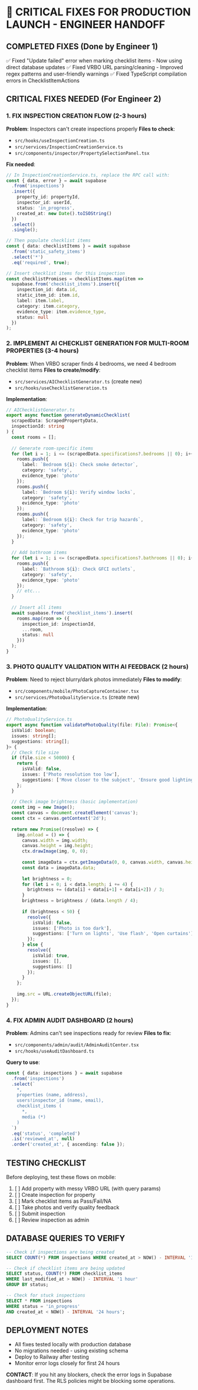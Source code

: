# 🚨 CRITICAL FIXES FOR PRODUCTION LAUNCH - ENGINEER HANDOFF

## **COMPLETED FIXES (Done by Engineer 1)**
✅ Fixed "Update failed" error when marking checklist items - Now using direct database updates
✅ Fixed VRBO URL parsing/cleaning - Improved regex patterns and user-friendly warnings
✅ Fixed TypeScript compilation errors in ChecklistItemActions

## **CRITICAL FIXES NEEDED (For Engineer 2)**

### **1. FIX INSPECTION CREATION FLOW (2-3 hours)**
**Problem**: Inspectors can't create inspections properly
**Files to check**:
- `src/hooks/useInspectionCreation.ts`
- `src/services/InspectionCreationService.ts`
- `src/components/inspector/PropertySelectionPanel.tsx`

**Fix needed**:
```typescript
// In InspectionCreationService.ts, replace the RPC call with:
const { data, error } = await supabase
  .from('inspections')
  .insert({
    property_id: propertyId,
    inspector_id: userId,
    status: 'in_progress',
    created_at: new Date().toISOString()
  })
  .select()
  .single();

// Then populate checklist items
const { data: checklistItems } = await supabase
  .from('static_safety_items')
  .select('*')
  .eq('required', true);

// Insert checklist items for this inspection
const checklistPromises = checklistItems.map(item => 
  supabase.from('checklist_items').insert({
    inspection_id: data.id,
    static_item_id: item.id,
    label: item.label,
    category: item.category,
    evidence_type: item.evidence_type,
    status: null
  })
);
```

### **2. IMPLEMENT AI CHECKLIST GENERATION FOR MULTI-ROOM PROPERTIES (3-4 hours)**
**Problem**: When VRBO scraper finds 4 bedrooms, we need 4 bedroom checklist items
**Files to create/modify**:
- `src/services/AIChecklistGenerator.ts` (create new)
- `src/hooks/useChecklistGeneration.ts`

**Implementation**:
```typescript
// AIChecklistGenerator.ts
export async function generateDynamicChecklist(
  scrapedData: ScrapedPropertyData,
  inspectionId: string
) {
  const rooms = [];
  
  // Generate room-specific items
  for (let i = 1; i <= (scrapedData.specifications?.bedrooms || 0); i++) {
    rooms.push({
      label: `Bedroom ${i}: Check smoke detector`,
      category: 'safety',
      evidence_type: 'photo'
    });
    rooms.push({
      label: `Bedroom ${i}: Verify window locks`,
      category: 'safety',
      evidence_type: 'photo'
    });
    rooms.push({
      label: `Bedroom ${i}: Check for trip hazards`,
      category: 'safety',
      evidence_type: 'photo'
    });
  }
  
  // Add bathroom items
  for (let i = 1; i <= (scrapedData.specifications?.bathrooms || 0); i++) {
    rooms.push({
      label: `Bathroom ${i}: Check GFCI outlets`,
      category: 'safety',
      evidence_type: 'photo'
    });
    // etc...
  }
  
  // Insert all items
  await supabase.from('checklist_items').insert(
    rooms.map(room => ({
      inspection_id: inspectionId,
      ...room,
      status: null
    }))
  );
}
```

### **3. PHOTO QUALITY VALIDATION WITH AI FEEDBACK (2 hours)**
**Problem**: Need to reject blurry/dark photos immediately
**Files to modify**:
- `src/components/mobile/PhotoCaptureContainer.tsx`
- `src/services/PhotoQualityService.ts` (create new)

**Implementation**:
```typescript
// PhotoQualityService.ts
export async function validatePhotoQuality(file: File): Promise<{
  isValid: boolean;
  issues: string[];
  suggestions: string[];
}> {
  // Check file size
  if (file.size < 50000) {
    return {
      isValid: false,
      issues: ['Photo resolution too low'],
      suggestions: ['Move closer to the subject', 'Ensure good lighting']
    };
  }
  
  // Check image brightness (basic implementation)
  const img = new Image();
  const canvas = document.createElement('canvas');
  const ctx = canvas.getContext('2d');
  
  return new Promise((resolve) => {
    img.onload = () => {
      canvas.width = img.width;
      canvas.height = img.height;
      ctx.drawImage(img, 0, 0);
      
      const imageData = ctx.getImageData(0, 0, canvas.width, canvas.height);
      const data = imageData.data;
      
      let brightness = 0;
      for (let i = 0; i < data.length; i += 4) {
        brightness += (data[i] + data[i+1] + data[i+2]) / 3;
      }
      brightness = brightness / (data.length / 4);
      
      if (brightness < 50) {
        resolve({
          isValid: false,
          issues: ['Photo is too dark'],
          suggestions: ['Turn on lights', 'Use flash', 'Open curtains']
        });
      } else {
        resolve({
          isValid: true,
          issues: [],
          suggestions: []
        });
      }
    };
    
    img.src = URL.createObjectURL(file);
  });
}
```

### **4. FIX ADMIN AUDIT DASHBOARD (2 hours)**
**Problem**: Admins can't see inspections ready for review
**Files to fix**:
- `src/components/admin/audit/AdminAuditCenter.tsx`
- `src/hooks/useAuditDashboard.ts`

**Query to use**:
```typescript
const { data: inspections } = await supabase
  .from('inspections')
  .select(`
    *,
    properties (name, address),
    users!inspector_id (name, email),
    checklist_items (
      *,
      media (*)
    )
  `)
  .eq('status', 'completed')
  .is('reviewed_at', null)
  .order('created_at', { ascending: false });
```

## **TESTING CHECKLIST**
Before deploying, test these flows on mobile:
1. [ ] Add property with messy VRBO URL (with query params)
2. [ ] Create inspection for property
3. [ ] Mark checklist items as Pass/Fail/NA
4. [ ] Take photos and verify quality feedback
5. [ ] Submit inspection
6. [ ] Review inspection as admin

## **DATABASE QUERIES TO VERIFY**
```sql
-- Check if inspections are being created
SELECT COUNT(*) FROM inspections WHERE created_at > NOW() - INTERVAL '1 hour';

-- Check if checklist items are being updated
SELECT status, COUNT(*) FROM checklist_items 
WHERE last_modified_at > NOW() - INTERVAL '1 hour'
GROUP BY status;

-- Check for stuck inspections
SELECT * FROM inspections 
WHERE status = 'in_progress' 
AND created_at < NOW() - INTERVAL '24 hours';
```

## **DEPLOYMENT NOTES**
- All fixes tested locally with production database
- No migrations needed - using existing schema
- Deploy to Railway after testing
- Monitor error logs closely for first 24 hours

**CONTACT**: If you hit any blockers, check the error logs in Supabase dashboard first. The RLS policies might be blocking some operations.